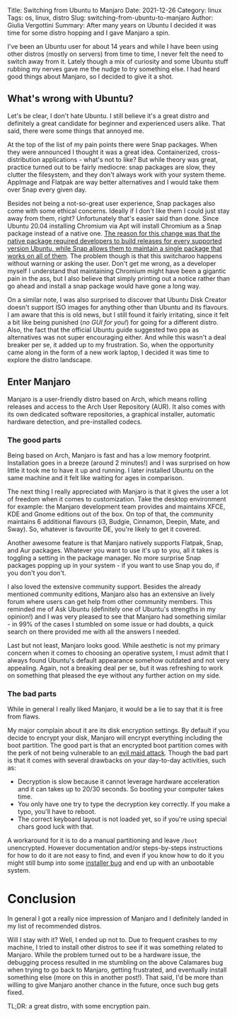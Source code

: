 Title: Switching from Ubuntu to Manjaro
Date: 2021-12-26
Category: linux
Tags: os, linux, distro
Slug: switching-from-ubuntu-to-manjaro
Author: Giulia Vergottini
Summary: After many years on Ubuntu I decided it was time for some distro hopping and I gave Manjaro a spin.

I've been an Ubuntu user for about 14 years and while I have been using other distros (mostly on servers) from time to time, I never felt the need to switch away from it. Lately though a mix of curiosity and some Ubuntu stuff rubbing my nerves gave me the nudge to try something else. I had heard good things about Manjaro, so I decided to give it a shot.

## What's wrong with Ubuntu?

Let's be clear, I don't hate Ubuntu. I still believe it's a great distro and definitely a great candidate for beginner and experienced users alike. That said, there were some things that annoyed me.

At the top of the list of my pain points there were Snap packages. When they were announced I thought it was a great idea. Containerized, cross-distribution applications - what's not to like? But while theory was great, practice turned out to be fairly mediocre: snap packages are slow, they clutter the filesystem, and they don't always work with your system theme. AppImage and Flatpak are way better alternatives and I would take them over Snap every given day.

Besides not being a not-so-great user experience, Snap packages also come with some ethical concerns. Ideally if I don't like them I could just stay away from them, right? Unfortunately that's easier said than done. Since Ubuntu 20.04 installing Chromium via Apt will install Chromium as a Snap package instead of a native one. [The reason for this change was that the native package required developers to build releases for every supported version Ubuntu, while Snap allows them to maintain a single package that works on all of them](https://snapcraft.io/blog/chromium-in-ubuntu-deb-to-snap-transition). The problem though is that this switcharoo happens without warning or asking the user. Don't get me wrong, as a developer myself I understand that maintaining Chromium might have been a gigantic pain in the ass, but I also believe that simply printing out a notice rather than go ahead and install a snap package would have gone a long way.

On a similar note, I was also surprised to discover that Ubuntu Disk Creator doesn't support ISO images for anything other than Ubuntu and its flavours. I am aware that this is old news, but I still found it fairly irritating, since it felt a bit like being punished (_no GUI for you!_) for going for a different distro. Also, the fact that the official Ubuntu guide suggested two ppa as alternatives was not super encouraging either. And while this wasn't a deal breaker per se, it added up to my frustration. So, when the opportunity came along in the form of a new work laptop, I decided it was time to explore the distro landscape.

## Enter Manjaro

Manjaro is a user-friendly distro based on Arch, which means rolling releases and access to the Arch User Repository (AUR). It also comes with its own dedicated software repositories, a graphical installer, automatic hardware detection, and pre-installed codecs.

### The good parts

Being based on Arch, Manjaro is fast and has a low memory footprint. Installation goes in a breeze (around 2 minutes!) and I was surprised on how little it took me to have it up and running. I later installed Ubuntu on the same machine and it felt like waiting for ages in comparison.

The next thing I really appreciated with Manjaro is that it gives the user a lot of freedom when it comes to customization. Take the desktop environment for example: the Manjaro development team provides and maintains XFCE, KDE and Gnome editions out of the box. On top of that, the community maintains 6 additional flavours (i3, Budgie, Cinnamon, Deepin, Mate, and Sway). So, whatever is favourite DE, you're likely to get it covered.

Another awesome feature is that Manjaro natively supports Flatpak, Snap, and Aur packages. Whatever you want to use it's up to you, all it takes is toggling a setting in the package manager. No more surprise Snap packages popping up in your system - if you want to use Snap you do, if you don't you don't.

I also loved the extensive community support. Besides the already mentioned community editions, Manjaro also has an extensive an lively forum where users can get help from other community members. This reminded me of Ask Ubuntu (definitely one of Ubuntu's strengths in my opinion!) and I was very pleased to see that Manjaro had something similar - in 99% of the cases I stumbled on some issue or had doubts, a quick search on there provided me with all the answers I needed.

Last but not least, Manjaro looks good. While aesthetic is not my primary concern when it comes to choosing an operative system, I must admit that I always found Ubuntu's default appearance somehow outdated and not very appealing. Again, not a breaking deal per se, but it was refreshing to work on something that pleased the eye without any further action on my side.

### The bad parts

While in general I really liked Manjaro, it would be a lie to say that it is free from flaws.

My major complain about it are its disk encryption settings. By default if you decide to encrypt your disk, Manjaro will encrypt everything including the boot partition. The good part is that an encrypted boot partition comes with the perk of not being vulnerable to an [evil maid attack](https://en.wikipedia.org/wiki/Evil_maid_attack). Though the bad part is that it comes with several drawbacks on your day-to-day activities, such as:

- Decryption is slow because it cannot leverage hardware acceleration and it can takes up to 20/30 seconds. So booting your computer takes time.
- You only have one try to type the decryption key correctly. If you make a typo, you'll have to reboot.
- The correct keyboard layout is not loaded yet, so if you're using special chars good luck with that.

A workaround for it is to do a manual partitioning and leave `/boot` unencrypted. However documentation and/or steps-by-steps instructions for how to do it are not easy to find, and even if you know how to do it you might still bump into some [installer bug](https://github.com/calamares/calamares/issues/1073) and end up with an unbootable system.

# Conclusion
In general I got a really nice impression of Manjaro and I definitely landed in my list of recommended distros.

Will I stay with it? Well, I ended up not to. Due to frequent crashes to my machine, I tried to install other distros to see if it was something related to Manjaro. While the problem turned out to be a hardware issue, the debugging process resulted in me stumbling on the above Calamares bug when trying to go back to Manjaro, getting frustrated, and eventually install something else (more on this in another post!). That said, I'd be more than willing to give Manjaro another chance in the future, once such bug gets fixed.

TL;DR: a great distro, with some encryption pain.
